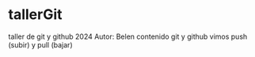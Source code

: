 # tallerGit
taller de git y github 2024
Autor: Belen
contenido git y github
vimos push (subir) y pull (bajar)
